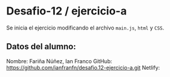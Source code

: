 # Desafio-12 / ejercicio-a

Se inicia el ejercicio modificando el archivo `main.js`, `html` y `CSS`. 


## Datos del alumno:

Nombre: Fariña Núñez, Ian Franco
GitHub: https://github.com/ianfranfn/desafio.12-ejercicio-a.git
Netlify: 